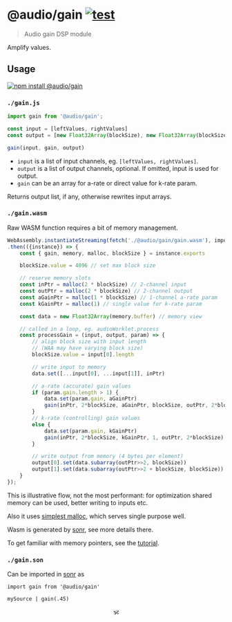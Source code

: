 # @audio/gain [![test](https://github.com/audiojs/gain/actions/workflows/test.yml/badge.svg)](https://github.com/audiojs/gain/actions/workflows/test.yml)

> Audio gain DSP module

Amplify values.

## Usage

[![npm install @audio/gain](https://nodei.co/npm/@audio/gain.png?mini=true)](https://npmjs.org/package/@audio/gain/)

### `./gain.js`

```js
import gain from '@audio/gain';

const input = [leftValues, rightValues]
const output = [new Float32Array(blockSize), new Float32Array(blockSize)]

gain(input, gain, output)
```

* `input` is a list of input channels, eg. `[leftValues, rightValues]`.
* `output` is a list of output channels, optional. If omitted, input is used for output.
* `gain` can be an array for a-rate or direct value for k-rate param.

Returns output list, if any, otherwise rewrites input arrays.


### `./gain.wasm`

Raw WASM function requires a bit of memory management.

```js
WebAssembly.instantiateStreaming(fetch('./@audio/gain/gain.wasm'), importObject)
.then(({instance}) => {
	const { gain, memory, malloc, blockSize } = instance.exports

	blockSize.value = 4096 // set max block size

	// reserve memory slots
	const inPtr = malloc(2 * blockSize) // 2-channel input
	const outPtr = malloc(2 * blockSize) // 2-channel output
	const aGainPtr = malloc(1 * blockSize) // 1-channel a-rate param
	const kGainPtr = malloc(1) // single value for k-rate param

	const data = new Float32Array(memory.buffer) // memory view

	// called in a loop, eg. audioWorklet.process
	const processGain = (input, output, param) => {
		// align block size with input length
		// (WAA may have varying block size)
		blockSize.value = input[0].length

		// write input to memory
		data.set([...input[0], ...input[1]], inPtr)

		// a-rate (accurate) gain values
		if (param.gain.length > 1) {
			data.set(param.gain, aGainPtr)
			gain(inPtr, 2*blockSize, aGainPtr, blockSize, outPtr, 2*blockSize)
		}
		// k-rate (controlling) gain values
		else {
			data.set(param.gain, kGainPtr)
			gain(inPtr, 2*blockSize, kGainPtr, 1, outPtr, 2*blockSize)
		}

		// write output from memory (4 bytes per element)
		output[0].set(data.subarray(outPtr>>2, blockSize))
		output[1].set(data.subarray(outPtr>>2 + blockSize, blockSize))
	}
});
```

This is illustrative flow, not the most performant: for optimization shared memory can be used, better writing to inputs etc.

Also it uses [simplest malloc](https://github.com/rain-1/awesome-allocators/blob/master/bump.md), which serves single purpose well.

Wasm is generated by [sonr](https://github.com/audio-lab/sonr), see more details there.

To get familiar with memory pointers, see the [tutorial](https://wasmbyexample.dev/examples/reading-and-writing-audio/reading-and-writing-audio.assemblyscript.en-us.html).


### `./gain.son`

Can be imported in [sonr](https://github.com/audio-lab/sonr) as

```
import gain from '@audio/gain'

mySource | gain(.45)
```

<!--
### `./stream.js`

```js
var Generator = require('audio-generator/stream');
var Gain = require('@audio/gain/stream');
var Speaker = require('audio-speaker/stream');

var generator = Generator({ duration: 2 });
var gain = Gain(0.5);
var speaker = Speaker();

generator.pipe(gain).pipe(speaker);
```

#### Pull-stream

```js
var generator = require('audio-generator/pull');
var gain = require('@audio/gain/pull');
var speaker = require('audio-speaker/pull');
var pull = require('pull-stream/pull');

pull(
	generator(Math.random, { duration: 2 }),
	gain({ volume: .4 }),
	speaker()
);
```
-->

<!--

Command:

```sh
$ cat sample.wav | gain --volume 0.5 | speaker
```
-->

<!--
## Related

> [audio-generator](https://github.com/audiojs/audio-generator) — generate stream with a function.<br/>
> [audio-speaker](https://github.com/audiojs/audio-speaker) — output stream to node/browser speaker.<br/>
> [GainNode](https://developer.mozilla.org/en-US/docs/Web/API/GainNode) — gain node in web-audio-api.</br>
> [pcm-volume](https://npmjs.org/package/pcm-volume) — similar package, volume is taken as tangential.</br>
-->

<p align=center>🕉</p>
